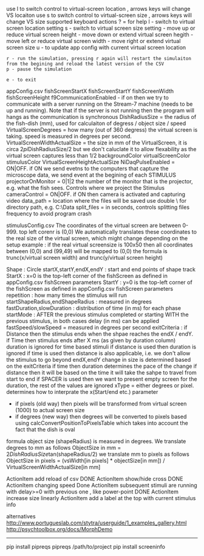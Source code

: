 use l to switch control to virtual-screen location , arrows keys will change VS locaiton
use s to switch control to virtual-screen size , arrows keys will change VS size 
supported keyboard actions 
    ? = for help 
    l - switch to virtual screen location setting
    s - switch to virtual screen size setting 
    <Up> - move up or reduce virtual screen height
    <Down> - move down or extend virtual screen hegith
    <Left>  - move left or reduce virtual screen width
    <Right> - move right or extend virtual screen size 
    u - to update app config with current virtual screen location

    r - run the simulation, pressing r again will restart the simulaiton from the begining and reload the latest version of the CSV
    p - pause the simulation 

    e - to exit


appConfig.csv
fishScreenStartX
fishScreenStartY
fishScreenWidth
fishScreenHeight
f9CommunicationEnabled - if on then we try to communicate with a server running on the Stream-7 machine (needs to be up and running). Note that if the server is not running then the program will hangs as the communication is synchronous 
DishRadiusSize = the radius of the fish-dish (mm), used for calculaiton of degress / object size / speed 
VirtualScreenDegrees = how many (out of 360 degress) the virtual screen is taking. speed is measured in degrees per second. 
VirtualScreenWidthActualSize = the size in mm of the VirtualScreen,  it is circa 2*pi*DishRadiusSize/2 but we don't caluclate it to allow flexability as the virtual screen captures less than 1/2 
backgroundColor
virtualScreenColor
stimulusColor
VirtualScreenHeightActualSize
NiDaqPulseEnabled = ON|OFF. if ON we send evetns to the computers that capture the microscope data, we send event at the begining of each STIMULUS
projectorOnMonitor = 0|1|2 the number of the monitor that is the projector, e.g. what the fish sees. Controls where we project the Stimulus
cameraControl = ON|OFF. if ON then camera is activated and capturing video 
data_path = location where the files will be saved use double \\ for directory path, e.g. C:\\Data
split_files = in seconds, controls splitting files frequency to avoid program crash 

stimulusConfig.csv
The coordinates of the virtual screen are between 0-999. top left corenr is (0,0)
We automatically translates these coordinates to the real size of the virtual screen, which might change depending on the setup
example : if the real virtual screensize is 100x50 then all coordinates between (0,0) and (99,49) will be mapped to (0,0)
the formula is trunc(x/virtual screen width) and trunc(y/virtual screen height)

Shape	: Circle 
startX,startY,endX,endY : start and end points of shape track
StartX : x=0 is the top-left corner of the fishScreen as defined in appConfig.csv fishScreen parameters 
StartY : y=0 is the top-left corner of the fishScreen as defined in appConfig.csv fishScreen parameters 
repetition : how many times the stimulus will run 
startShapeRadius,endShapeRadius : measured in degrees 
fastDuration,slowDuration : distribution of time (in ms) for each phase 
startMode : AFTER the previous stimulus completed or starting WITH the previous stimulus, in both cases delay (in ms) can be applied 
fastSpeed/slowSpeed = measured in degrees per second 
exitCriteria : if Distance then the stimulus ends when the shpae reaches the endX / endY. if Time then stimulus ends after X ms (as given by duration column)
duration is ignored for time based stimuli
if distance is used then duration is ignored 
if time is used then distance is also applicable, i.e. we don't allow the stimulus to go beyond endX,endY
change in size is determined based on the exitCriteria 
if time then duration determines the pace of the change
if distance then it will be based on the time it will take the sahpe to travel from start to end 
if SPACER is used then we want to present empty screen for the duration, the rest of the values are ignored 
xType = either degrees or pixel. determines how to interprate the x(Start/end etc.) parameter
   * if pixels (old way) then pixels will be transformed from virtual screen (1000) to actual screen size
   * if degrees (new way) then degrees will be converted to pixels based using calcConvertPositionToPixelsTable which takes into account the fact that the dish is oval

formula 
object size (shapeRadius) is measured in degrees. We translate degrees to mm as follows
    ObjectSize in mm =  2*DishRadiusSize*tan(shapeRadius/2) 
we translate mm to pixels as follows
    ObjectSize in pixels =  (vsWidth[in pixels] * objectSize[in mm]) / VirtualScreenWidthActualSize[in mm]




  ActionItem add reload of csv DONE
  ActionItem show/hide cross DONE
  ActionItem changing speed Done
  ActionItem subsequent stimuli are running with delay>=0 with previous one , like power-point DONE
  ActionItem increase size linearly 
  ActionItem add a label at the top with current stimulus info


  alternatives
  http://www.portugueslab.com/stytra/userguide/1_examples_gallery.html
  http://psychtoolbox.org/docs/MorphDemo
  

***************
pip install pipreqs
pipreqs /path/to/project
pip install screeninfo
